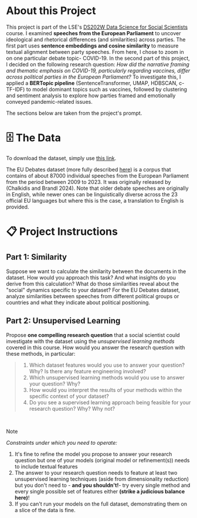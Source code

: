 # About this Project  
  
This project is part of the LSE's [DS202W Data Science for Social Scientists](https://lse-dsi.github.io/DS202/2024/winter-term/) course. I examined **speeches from the European Parliament** to uncover ideological and rhetorical differences (and similarities) across parties. The first part uses **sentence embeddings and cosine similarity** to measure textual alignment between party speeches. From here, I chose to zoom in on one particular debate topic- COVID-19. In the second part of this project, I decided on the following research question: *How did the narrative framing and thematic emphasis on COVID-19, particularly regarding vaccines, differ across political parties in the European Parliament?* To investigate this, I applied a **BERTopic pipeline** (SentenceTransformer, UMAP, HDBSCAN, c-TF-IDF) to model dominant topics such as vaccines, followed by clustering and sentiment analysis to explore how parties framed and emotionally conveyed pandemic-related issues.  
  
The sections below are taken from the project's prompt. 

# 🗄️ The Data

To download the dataset, simply use [this link](https://huggingface.co/datasets/coastalcph/eu_debates/blob/main/eu_debates.zip).

The EU Debates dataset (more fully described [here](https://huggingface.co/datasets/coastalcph/eu_debates)) is a corpus that contains of about 87000 individual speeches from the European Parliament from the period between 2009 to 2023. It was originally released by (Chalkidis and Brandl 2024). Note that older debate speeches are originally in English, while newer ones can be linguistically diverse across the 23 official EU languages but where this is the case, a translation to English is provided.  

# 📋 Project Instructions  

## Part 1: Similarity 

Suppose we want to calculate the similarity between the documents in the dataset. How would you approach this task? And what insights do you derive from this calculation? What do those similarities reveal about the "social" dynamics specific to your dataset? For the EU Debates dataset, analyze similarities between speeches from different political groups or countries and what they indicate about political positioning.

## Part 2: Unsupervised Learning

Propose **one compelling research question** that a social scientist could investigate with the dataset using the _unsupervised learning methods_ covered in this course. How would you answer the research question with these methods, in particular:

> 1. Which dataset features would you use to answer your question? Why? Is there any feature engineering involved?
> 2. Which unsupervised learning methods would you use to answer your question? Why?
> 3. How would you interpret the results of your methods within the specific context of your dataset?
> 4. Do you see a supervised learning approach being feasible for your research question? Why? Why not?

<br/>

>[!NOTE]
> *Constraints under which you need to operate:*
> 1. It's fine to refine the model you propose to answer your research question but one of your models (original model or refinement(s)) needs to include textual features
> 2. The answer to your research question needs to feature at least two unsupervised learning techniques (aside from dimensionality reduction) but you don't need to - **and you shouldn't!**- try every single method and every single possible set of features either **(strike a judicious balance here)**!
> 3. If you can't run your models on the full dataset, demonstrating them on a slice of the data is fine.

<br/>  





